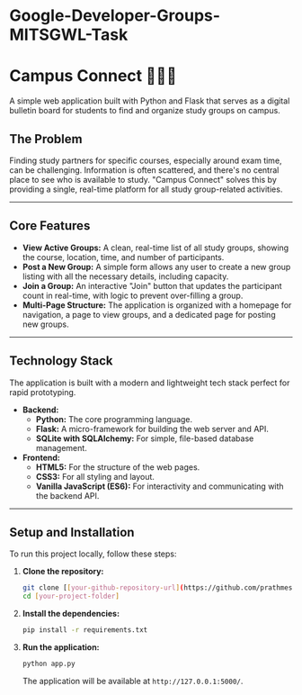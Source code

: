 # Google-Developer-Groups-MITSGWL-Task

# Campus Connect 🧑‍🤝‍🧑

A simple web application built with Python and Flask that serves as a digital bulletin board for students to find and organize study groups on campus.

## The Problem
Finding study partners for specific courses, especially around exam time, can be challenging. Information is often scattered, and there's no central place to see who is available to study. "Campus Connect" solves this by providing a single, real-time platform for all study group-related activities.

---
## Core Features
* **View Active Groups:** A clean, real-time list of all study groups, showing the course, location, time, and number of participants.
* **Post a New Group:** A simple form allows any user to create a new group listing with all the necessary details, including capacity.
* **Join a Group:** An interactive "Join" button that updates the participant count in real-time, with logic to prevent over-filling a group.
* **Multi-Page Structure:** The application is organized with a homepage for navigation, a page to view groups, and a dedicated page for posting new groups.

---
## Technology Stack
The application is built with a modern and lightweight tech stack perfect for rapid prototyping.

* **Backend:**
    * **Python:** The core programming language.
    * **Flask:** A micro-framework for building the web server and API.
    * **SQLite with SQLAlchemy:** For simple, file-based database management.
* **Frontend:**
    * **HTML5:** For the structure of the web pages.
    * **CSS3:** For all styling and layout.
    * **Vanilla JavaScript (ES6):** For interactivity and communicating with the backend API.

---
## Setup and Installation
To run this project locally, follow these steps:

1.  **Clone the repository:**
    ```bash
    git clone [[your-github-repository-url](https://github.com/prathmeshchorghade-mits/Google-Developer-Groups-MITSGWL-Task/blob/main/README.md)]
    cd [your-project-folder]
    ```


2.  **Install the dependencies:**
    ```bash
    pip install -r requirements.txt
    ```

3.  **Run the application:**
    ```bash
    python app.py
    ```
    The application will be available at `http://127.0.0.1:5000/`.
